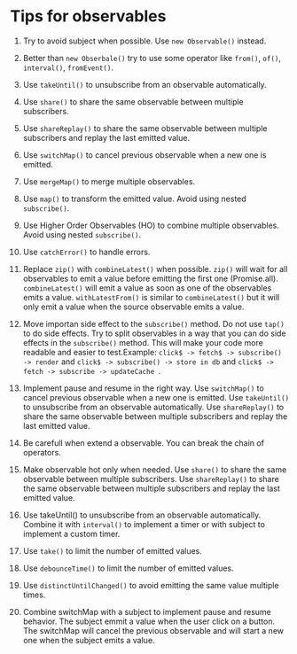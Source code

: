 # Tips for observables

1. Try to avoid subject when possible. Use `new Observable()` instead.

2. Better than `new Obserbale()` try to use some operator like `from()`, `of()`, `interval()`, `fromEvent()`.

3. Use `takeUntil()` to unsubscribe from an observable automatically.

4. Use `share()` to share the same observable between multiple subscribers.

5. Use `shareReplay()` to share the same observable between multiple subscribers and replay the last emitted value.

6. Use `switchMap()` to cancel previous observable when a new one is emitted.

7. Use `mergeMap()` to merge multiple observables.

8. Use `map()` to transform the emitted value. Avoid using nested `subscribe()`.

9. Use Higher Order Observables (HO) to combine multiple observables. Avoid using nested `subscribe()`.

10. Use `catchError()` to handle errors.

11. Replace `zip()` with `combineLatest()` when possible. `zip()` will wait for all observables to emit a value before emitting the first one (Promise.all). `combineLatest()` will emit a value as soon as one of the observables emits a value. `withLatestFrom()` is similar to `combineLatest()` but it will only emit a value when the source observable emits a value.

12. Move importan side effect to the `subscribe()` method. Do not use `tap()` to do side effects. Try to split observables in a way that you can do side effects in the `subscribe()` method. This will make your code more readable and easier to test.Example: `click$ -> fetch$ -> subscribe() -> render` and `click$ -> subscribe() -> store in db` and `click$ -> fetch -> subscribe -> updateCache `.

13. Implement pause and resume in the right way. Use `switchMap()` to cancel previous observable when a new one is emitted. Use `takeUntil()` to unsubscribe from an observable automatically. Use `shareReplay()` to share the same observable between multiple subscribers and replay the last emitted value.

14. Be carefull when extend a observable. You can break the chain of operators.

15. Make observable hot only when needed. Use `share()` to share the same observable between multiple subscribers. Use `shareReplay()` to share the same observable between multiple subscribers and replay the last emitted value.

16. Use takeUntil() to unsubscribe from an observable automatically. Combine it with `interval()` to implement a timer or with subject to implement a custom timer.

17. Use `take()` to limit the number of emitted values.

18. Use `debounceTime()` to limit the number of emitted values.

19. Use `distinctUntilChanged()` to avoid emitting the same value multiple times.

20. Combine switchMap with a subject to implement pause and resume behavior. The subject emmit a value when the user click on a button. The switchMap will cancel the previous observable and will start a new one when the subject emits a value.
